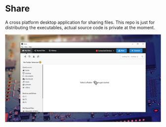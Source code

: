 # Share

A cross platform desktop application for sharing files.
This repo is just for distributing the executables, actual source code is private at the moment.

<img src="./windows/Screenshot.png"/>
